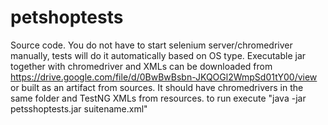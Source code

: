 # petshoptests
Source code.
You do not have to start selenium server/chromedriver manually, tests will do it automatically based on OS type.
Executable jar together with chromedriver and XMLs can be downloaded from https://drive.google.com/file/d/0BwBwBsbn-JKQOGl2WmpSd01tY00/view or built as an artifact from sources. It should have chromedrivers in the same folder and TestNG XMLs from resources. to run execute "java -jar petsshoptests.jar suitename.xml"
